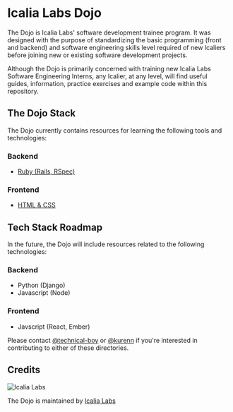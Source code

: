 # Icalia Labs Dojo

The Dojo is Icalia Labs' software development trainee program. It was designed with the purpose of standardizing the basic programming (front and backend) and software engineering skills level required of new Icaliers before joining new or existing software development projects.

Although the Dojo is primarily concerned with training new Icalia Labs Software Engineering Interns, any Icalier, at any level, will find useful guides, information, practice exercises and example code within this repository.

## The Dojo Stack

The Dojo currently contains resources for learning the following tools and technologies:

### Backend

+ [Ruby (Rails, RSpec)](/backend-training/ruby-training)

### Frontend

+ [HTML & CSS](/frontend-training/html-css-training)
  
## Tech Stack Roadmap

In the future, the Dojo will include resources related to the following technologies:

### Backend

+ Python (Django)
+ Javascript (Node)

### Frontend

+ Javscript (React, Ember)

Please contact [@technical-boy](https://github.com/technical-boy) or [@kurenn](https://github.com/kurenn) if you're interested in contributing to either of these directories.

## Credits

![Icalia Labs](https://avatars0.githubusercontent.com/u/2523244?v=3&s=200)

The Dojo is maintained by [Icalia Labs](https://github.com/IcaliaLabs)